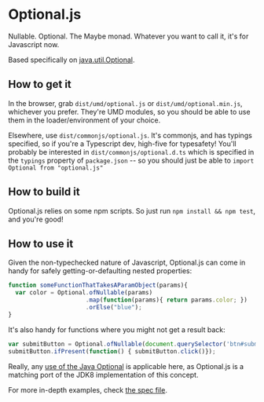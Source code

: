 Optional.js
===========

Nullable. Optional. The Maybe monad. Whatever you want to call it, it's for Javascript now.

Based specifically on [java.util.Optional](http://docs.oracle.com/javase/8/docs/api/java/util/Optional.html).


How to get it
-------------

In the browser, grab `dist/umd/optional.js` or `dist/umd/optional.min.js`, whichever you prefer. 
They're UMD modules, so you should be able to use them in the loader/environment
of your choice.

Elsewhere, use `dist/commonjs/optional.js`. It's commonjs, and has typings specified, so if you're a Typescript dev, high-five for typesafety! 
You'll probably be interested in `dist/commonjs/optional.d.ts` which is specified in the `typings` property of `package.json` -- 
so you should just be able to `import Optional from "optional.js"`


How to build it
---------------

Optional.js relies on some npm scripts. So just run `npm install && npm test`, and you're good!


How to use it
-------------

Given the non-typechecked nature of Javascript, Optional.js can come in handy for 
safely getting-or-defaulting nested properties:

```javascript
function someFunctionThatTakesAParamObject(params){
  var color = Optional.ofNullable(params)
                      .map(function(params){ return params.color; })
                      .orElse("blue");
}
```

It's also handy for functions where you might not get a result back:

```javascript
var submitButton = Optional.ofNullable(document.querySelector('btn#submit'));
submitButton.ifPresent(function() { submitButton.click()});
```

Really, any [use of the Java Optional](http://www.oracle.com/technetwork/articles/java/java8-optional-2175753.html) is applicable here, as Optional.js is a matching port of the JDK8 implementation of this concept.

For more in-depth examples, check [the spec file](https://github.com/spencerwi/Optional.js/blob/master/test/optional.spec.js).
